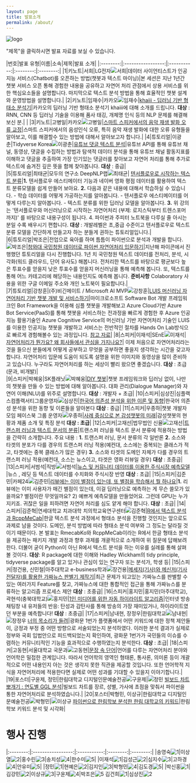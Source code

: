 ```yaml
---
layout: page
title: 발표소개
permalink: /about/
---
```



![logo](./pic/logo.png)

"제목"을 클릭하시면 발표 자료를 보실 수 있습니다.
       

|번호|발표 유형|이름|소속|제목|발표 소개|
|:--------:|:-----------------:|:-----------:|:--------:|:--------:|
|1|키노트|서희|LG전자![서희](./pic/seohee.png)|데이터 사이언티스트가 인공지능 서비스(Chatbot)를 오픈하는 방법(챗봇과 텍스트 마이닝)|본 세션은 지난 1년간 챗봇 서비스 오픈 통해 경험한 내용을 공유하고 자연어 처리 관점에서 상용 서비스를 위한 핵심요소들을 설명합니다. 마지막으로 텍스트 분석 방법을 통해 효율적인 챗봇 설계와 운영방법을 설명합니다.|
|2|키노트|임재수|카카오![임재수](./pic/ljs2.png)|[khaiii - 딥러닝 기반 형태소 분석기](./data/khaiii2.pdf)|카카오의 딥러닝 기반 형태소 분석기 khaiii에 대해 소개를 드립니다. **대상** : RNN, CNN 등 딥러닝 기술을 이용해 품사 태깅, 개체명 인식 등의 NLP 문제를 해결해 보신 분.| |
|3|키노트|고병일|카카오![고병일](./pic/ko.png)|[스마트 스피커에서의 음악 재생 발화 오류 교정](./data/smartspeaker.pdf)|스마트 스피커에서의 음성인식 오류, 특히 음악 재생 발화에 대한 오류 유형들을 알아보고, 이를 해결할수 있는 방법에 대해서 알아보고자 합니다.|
|4|튜토리얼|이광춘|Tidyverse Korea![이광춘](./pic/lkc2.png)|[유튜브 댓글 텍스트 분석](https://statkclee.github.io/text/langcon-2019-tutorial.html?fbclid=IwAR3D2C2NzOUd5y9-dSFYvNzWqKAU3v2b5K0604WGJLMqVn32V0oZ6fvpX0o)|유튜브 API를 통해 유튜브 채널, 동영상, 댓글을 수집하는 방법과 탐색적 데이터 분석을 통해 유튜브 채널 활동지표를 이해하고 댓글을 추출하여 가장 인기있는 댓글러를 찾아보고 자연어 처리를 통해 추가로 텍스트에 숨겨진 깊은 뜻을 함께 찾아봅니다. **대상** : 중급|  
|5|튜토리얼|최태균|모두의 연구소 DeepNLP랩![최태균](./pic/ctk2.png)| [텐서플로우로 시작하는 텍스트 분류](https://bit.ly/2SCILZH)|**1.** 텐서플로우 에스티메이터 기능과 네이버 영화 평점 데이터를 활용하여 텍스트 분류모델을 쉽게 만들어 보아요. **2.** 다음과 같은 내용에 대해서 학습하실 수 있습니다. - 학습 데이터를 어떻게 가공하는지를 알아봅니다. - 텐서플로우 에스티메이터를 어떻게 다루는지 알아봅니다. - 텍스트 분류를 위한 딥러닝 모델을 알아봅니다. **3.** 위 강의는 '텐서플로우와 머신러닝으로 시작하는 자연어처리 (부제: 로지스틱부터 트렌스포머까지)' 를 바탕으로 내용구성이 됩니다. 4. 파이썬과 주피터 노트북을 다루실 줄 아시는 분일 수록 배우시기 편합니다. **대상** :  개발레벨은 초,중급 수준이고 텐서플로우로 텍스트 분류 모델을  간단하게 만들고자 하는 분들게 권하는 튜토리얼입니다.|     
|6|튜토리얼|박조은|전업으로 육아를 하며 틈틈이 파이썬으로 분석과 개발을 합니다.![박조은](./pic/joeun.jpg)|[청와대 국민청원 데이터로 파이썬 자연어처리 입문하기](https://github.com/corazzon/petitionWrangling)|지난해 파이콘에서 진행했던 튜토리얼을 다시 진행합니다. 1년 치 국민청원 텍스트 데이터를 전처리, 분석, 시각화(워드 클라우드, 단어 유사도) 해봅니다. 전처리한 텍스트를 바탕으로 평균보다 높은 투표수를 얻을지 낮은 투표수를 얻을지 머신러닝을 통해 예측해 봅니다. 또, 텍스트를 통해 어느 카테고리에 해당하는 내용인지도 예측해 봅니다. **준비사항** Colaboratory 사용을 위한 구글 이메일 주소와 개인 노트북이 필요합니다.|      
|7|튜토리얼|강창훈|(주)비긴메이트 / Microsoft AI MVP![강창훈](./pic/EDDY.png)|[LUIS 머신러닝 자연어처리 기반 챗봇 개발 및 서비스하기](./data/kangchanghun.pdf)|마이크로소프트 Software Bot 개발 프레임워크인 Bot Framework을 이용해 심플 챗봇을 개발해보고 Azure Cloud기반 Azure Bot Service(PaaS)를 통해 챗봇을 서비스하는 전과정을 빠르게 경험한 후 Azure 인공지능 활용기술인 Azure Cognitive Service의 머신러닝 기반 자연어처리 기술인 LUIS를 이용한 인공지능 챗봇을 개발하고 서비스는 전반적인 절차를 Hands On Lab방식으로 빠르게 경험해볼수 있는 과정입니다. [참고 자료](http://mixedcode.com/Article/Index?aidx=7732)| 
|8|스피커|이재석|SEnE![이재석](./pic/jesouk.jpg)|[자연어처리가 뭔가요? 왜 회사들에서 관심을 가지나요?](./data/whatisnlp.pdf)| 이제 처음으로 자연어처리라는 것을 들으신 분들에게  어떻게 공부하고 무엇을 공부하면 좋을지 생각하는 시간을 갖고자 합니다. 자연어처리 입문에 도움이 되도록 설명을 위한 이미지와 동영상을 많이 준비하고 있습니다. 누구라도 자연어처리를 하는 세상이 빨리 왔으면 좋겠습니다. **대상** : 초급(문과, 비개발)|                 
|9|스피커|박혜웅|SK플래닛![박혜웅](./pic/phu2.png)|[DIY 챗봇](./data/DIY.pdf)|챗봇 프레임워크와 딥러닝  없이, 나만의 챗봇을 만들 수 있는 방법에 대해 알아봅니다. 대화 관리(Dialogue Manager)와 자연어 이해(NLU)를 위주로 설명합니다. **대상** : 개발자 + 초급|
|10|스피커|심상진|심플랙스컴플랙서티그룹운영자![심상진](./pic/simsangjin.png)|[한국어 의존성 분석을 위한 이론 및 동향](./data/Parser.pdf)|한국어 의존성 분석을 위한 동향 및 이론들을 알아본다 **대상** : 중급| 
|11|스피커|우종하|챗봇 개발자 모임 페이스북 그룹 운영자![우종하](./pic/ujongha.jpg)|[사례 중심으로 본 감성챗봇의 미래](./data/emotionchat.pdf)|감성챗봇의 현황과 제품 소개 및 특징 분석  **대상 : 초급**|
|12|스피커|고재선|법무법인 신율![고재선](./pic/jsko.png)|[트랜스퍼 러닝과 텍스트 문서의 분류](./data/transfer.pdf)|트랜스퍼 러닝을 텍스트 문서 분류에 적용하는 방법을 간략히 소개합니다. 주요 내용 : **1.** 트랜스퍼 러닝, 문서 분류의 각 일반론 **2.** 소스와 타겟의 분포가 다를 경우의 트랜스퍼 러닝 적용(예컨대, 소스에는 중복되는 클래스가 적고, 타겟에는 중복 클래스가 많은 경우) **3.** 소스와 타겟의 도메인 자체가 다를 경우의 트랜스퍼 러닝 적용(예컨대, 소스는 뉴스이고, 타겟은 영화 리뷰일 경우) **대상** : 초중급|
|13|스피커|서범석|직방![서범석](./pic/sbs.png)|[뉴스 및 커뮤니티 데이터를 이용한 주식시장 예측모델](./data/Seobeomseok.pdf) |뉴스 , 레딧 등 텍스트 데이터를 수치화와 주식시장 반영 **대상** : 초급|
|15|스피커|김준민|카페24![김준민](./pic/junmin.png)|[리뷰에는 이미 별점이 있는데, 또 별점을 학습해서 뭘 하나요](./data/jmkim.pdf)|**1.** 리뷰에는 이미 사용자가 매긴 별점이 있는데, 이걸 딥러닝으로 예측하는 게 무슨 쓸모가 있을까요? 별점이란 무엇일까요? 2) 예쁘게 예측모델을 만들었어요. 그런데 GPU는 누가 지키죠. 귀찮은 일을 피하려면 자연어 처리를 심도 얕게 해야 합니다. **대상** : 초급|
|14|스피커|김준혁|연세대학교 치과대학 치의학교육연구센터![김준혁](./pic/hunhk.png)|[R에서 텍스트 분석과 RcppMeCab](./data/Rcpp2.pdf)|한글 텍스트 분석 과정에서 형태소 분석을 진행할 것인지는 앞으로도 과제로 남을 것이다. 도메인, 분석 방법에 따라 형태소 분석 여부와 그 정도는 달라질 것이기 때문이다. 본 발표는 RmecabKo와 RcppMeCab이라는 R에서 한글 형태소 분석을 제공하는 패키지 개발 과정과 향후 과제를 개괄적으로 소개하여 위 질문에 답해보려 한다. 더불어 굳이 Python이 아닌 R에서 텍스트 분석을 하는 이유를 실례를 통해 살펴볼 것이다. **대상**: R package에 대한 이해와 Hadley Wickham의 tidy principle, tidyverse package를 알고 있거나 관심이 있는 연구자 또는 분석가, 학생 등|
|15|스피커|정건용, 신민철|아주대학교 e-business학과![장건용](./pic/jang.jpg)|[메세지(기사)와 메신저(기사 전달자)를 활용한 가짜뉴스 판별기 제작기](./data/fakenews.pdf)|최근 문제가 되고있는 가짜뉴스를 판별할 수 있는 여러가지 Feature를 찾고, 가짜뉴스에 대한 통합적인 접근을 통해 가짜뉴스를 분류하는 알고리즘 프로세스 제안 **대상** : 초중급|
|16|스피커|홍지민|홍지민(아주대학교), 곽현석(충북대학교)![홍지민](./pic/hongjimin.jpg)|[1인 미디어를 위한 자동 하이라이트 알고리즘](./data/1media.pdf)|인터넷 방송 채팅창 내 유저들의 반응: 탄성과 감탄사를 통해 방송의 가장 재미있거나, 하이라이트였던 부분을 예측합니다! **대상** : 초중급|
|17|스피커|남내현, 장정우|한림대학교![남내현](./pic/namneheon.jpg)|![장정우](./pic/jangjungu.jpg) [너의 목소리가 들려](./data/yourvoice.pdf)|광화문 1번가 플랫폼에서 어떤 키워드에 대한 정책 제안들이, 긍정과 부정 중 어떤 방향으로 서술되었는지 분석하였다. 이러한 분석 결과가 실제로 정부와 국회 입법안으로 피드백되었는지 확인하여, 광화문 1번가가 국민들의 이슈를 수렴하는 커뮤니티적인 기능을 효과적으로 수행하였는지 분석한다. **대상** : 초급|
|18|스피커|고동현|서울대학교 국문과![고동현](./pic/Koh_Donghyun.jpg)|[문장 속 단어](./data/KohDonghyun_02.pdf)|언어를 다루는 자연어처리 분야와 언어학은 밀접한 관계입니다. 따라서 언어학의 영역인 형태론, 통사론, 의미론 등이 개괄적으로 어떤 내용인지 아는 것은 생각지 못한 직관을 제공할 것입니다. 또한 언어학적 지식을 자연어처리에 적용한다면 실제로 어떤 성과를 기대할 수 있을지 이야기합니다.|
|19|포스터|구윤제, 정민|한림대학교 디지털인문예술전공![구윤제](./pic/kyj.png)|![정민](./pic/jungmin.jpg) [빌보드 차트 뽀개기 : 연도별 GGL 분석](./data/billboard.pdf)|빌보드 차트를 장르, 성별, 가사에 초점을 맞춰서 파이썬을 통한 자연어처리로 분석하였습니다.|
|20|포스터|박형민, 이상규|한림대학교 디지털인문예술전공![박형민](./pic/phm.jpg)|![이상규](/pic/sangkue.jpg) [파이썬으로 한림학보 분석한 한림 대학교의 키워드](./data/keyword.pdf)|한림학보 키워드 분석 및 시각화|

# 행사 진행



|:--------:|:-----------------:|:-----------:|:--------:|:--------:|
|송영숙![1](./pic/song.jpg)|이상열![2](./pic/sang.jpg)|홍수린![3](./pic/sulin.jpg)|송치성![4](./pic/chisung.jpg)|한수미![5](./pic/sumi.jpg)|
|이재석![1](./pic/jslee.jpg)|김성근![2](./pic/sungkun.png)|심지수![3](./pic/jisu.jpg)|고하경![4](./pic/kohakyong.jpg)|안유미![5](./pic/anumi.jpg)|
|정민![1](./pic/jungmin.jpg)|현예은![2](./pic/yeun.jpg)|김지인![3](./pic/kim.jpg)|박형민![4](./pic/phm.jpg)|김도경![5](./pic/kimdokyong.jpg)|
|박신홍![1](./pic/sinhongpark.jpg)|김강민![2](./pic/kangmin.jpg)|이상규![3](./pic/sangkue.jpg)|구윤제![4](./pic/kyj.png)|박조은![5](./pic/joeun.jpg)
김건희![1](./pic/khee.jpg)|심상진![2](./pic/simsangjin.png)








